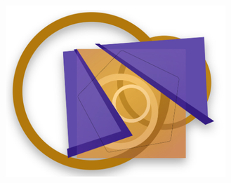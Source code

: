 <p align="center"><img width="500" src="https://raw.githubusercontent.com/rossjrw/rossjrw.github.io/master/front/src/assets/logos/rossjrw.destructured.2020.png"></p>

